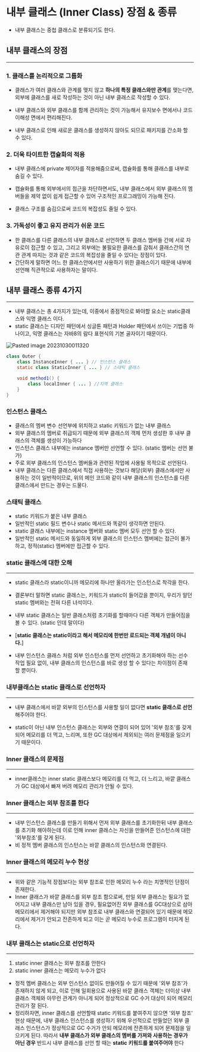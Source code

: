 # 내부 클래스 (Inner Class) 장점 & 종류

- 내부 클래스는 중첩 클래스로 분류되기도 한다.


## 내부 클래스의 장점
---

### 1. 클래스를 논리적으로 그룹화

- 클래스가 여러 클래스와 관계를 맺지 않고 **하나의 특정 클래스와만 관계**를 맺는다면, 외부에 클래스를 새로 작성하는 것이 아닌 내부 클래스로 작성할 수 있다. 

- 내부 클래스와 외부 클래스를 함께 관리하는 것이 가능해서 유지보수 면에서나 코드 이해성 면에서 편리해진다.
- 내부 클래스로 인해 새로운 클래스를 생성하지 않아도 되므로 패키지를 간소화 할 수 있다.


### 2. 더욱 타이트한 캡슐화의 적용

- 내부 클래스에 private 제어자를 적용해줌으로써, 캡슐화를 통해 클래스를 내부로 숨길 수 있다.

- 캡슐화를 통해 외부에서의 접근을 차단하면서도, 내부 클래스에서 외부 클래스의 멤버들을 제약 없이 쉽게 접근할 수 있어 구조적인 프로그래밍이 가능해 진다.

- 클래스 구조를 숨김으로써 코드의 복잡성도 줄일 수 있다.


### 3. 가독성이 좋고 유지 관리가 쉬운 코드

- 한 클래스를 다른 클래스의 내부 클래스로 선언하면 두 클래스 멤버들 간에 서로 자유로이 접근할 수 있고, 그리고 외부에는 불필요한 클래스를 감춰서 클래스간의 연관 관계 따지는 것과 같은 코드의 복잡성을 줄일 수 있다는 장점이 있다.
- 간단하게 말하면 어느 한 클래스안에서만 사용하기 위한 클래스이기 때문에 내부에 선언해 직관적으로 사용하자는 말이다.





## 내부 클래스 종류 4가지 
---

- 내부 클래스는 총 4가지가 있는데, 이중에서 중점적으로 봐야할 요소는 static클래스와 익명 클래스 이다.
- static 클래스는 디자인 패턴에서 싱글톤 패턴과 Holder 패턴에서 쓰이는 기법중 하나이고, 익명 클래스는 자바8의 람다 표현식의 기본 골자이기 때문이다.

![Pasted image 20231030011320](https://github.com/hyeonjaez/Cs-study/assets/50399586/d4f05faa-657d-4825-9d8c-7bc88fc3022c)


```java
class Outer {
	class InstanceInner { ... } // 인스턴스 클래스
	static class StaticInner { ... } // 스태틱 클래스

	void method1() {
		class localInner { ... } //지역 클래스
	}
}
```


### 인스턴스 클래스

- 클래스의 멤버 변수 선언부에 위치하고 static 키워드가 없는 내부 클래스
- 외부 클래스의 멤버로 취급되기 때문에 외부 클래스의 객체 먼저 생성한 후 내부 클래스의 객체를 생성이 가능하다
- 인스턴스 클래스 내부에는 instance 멤버만 선언할 수 있다. (static 멤버는 선언 불가)
- 주로 외부 클래스의 인스턴스 멤버들과 관련된 작업에 사용될 목적으로 선언된다.
- 내부 클래스는 다른 클래스에서 직접 사용하는 것보다 해당(외부) 클래스에서만 사용하는 것이 일반적이므로, 위의 메인 코드와 같이 내부 클래스의 인스턴스를 다른 클래스에서 만드는 경우는 드물다.


### 스태틱 클래스

- static 키워드가 붙은 내부 클래스
- 일반적인 static 필드 변수나 static 메서드와 똑같이 생각하면 안된다.
- static 클래스 내부에는 instance 멤버와 static 멤버 모두 선언 할 수 있다.
- 일반적인 static 메서드와 동일하게 외부 클래스의 인스턴스 멤버에는 접근이 불가하고, 정적(static) 멤버에만 접근할 수 있다.


### static 클래스에 대한 오해
---

- static 클래스라 static이니까 메모리에 하나만 올라가는 인스턴스로 착각을 한다.
- 결론부터 말하면 static 클래스는, 키워드가 static이 들어갔을 뿐이지, 우리가 알던 static 멤버와는 전혀 다른 녀석이다.
- 내부 static 클래스는 일반 클래스처럼 초기화를 할때마다 다른 객체가 만들어짐을 볼 수 있다. (static 인데 말이다)

- [**static 클래스는 static이라고 해서 메모리에 한번만 로드되는 객체 개념이 아니다.**]
- 내부 인스턴스 클래스 처럼 외부 인스턴스를 먼저 선언하고 초기화해야 하는 선수 작업 필요 없이, 내부 클래스의 인스턴스를 바로 생성 할 수 있다는 차이점이 존재 할 뿐이다.

### 내부클래스는 static 클래스로 선언하자
---

- 내부 클래스에서 바깥 외부의 인스턴스를 사용할 일이 없다면 **static 클래스로 선언**해주어야 한다.

- static이 아닌 내부 인스턴스 클래스는 외부와 연결이 되어 있어 '외부 참조'를 갖게되어 메모리를 더 먹고, 느리며, 또한 GC 대상에서 제외되는 여러 문제점을 일으키기 때문이다.






### Inner 클래스의 문제점
---
- inner클래스는 inner static 클래스보다 메모리를 더 먹고, 더 느리고, 바깥 클래스가 GC 대상에서 빠져 버려 메모리 관리가 안될 수 있다.


### Inner 클래스는 외부 참조를 한다
---
- 내부 인스턴스 클래스를 만들기 위해서 먼저 외부 클래스를 초기화한뒤 내부 클래스를 초기화 해야하는데 이로 인해 inner 클래스는 자신을 만들어준 인스턴스에 대한 '외부참조'를 갖게 된다.
- 비 정적 멤버 클래스의 인스턴스는 바깥 클래스의 인스턴스와 연결된다.

### Inner 클래스의 메모리 누수 현상
---
- 위와 같은 기능적 장점보다는 외부 참조로 인한 메모리 누수 라는 치명적인 단점이 존재한다.
- Inner 클래스가 바깥 클래스를 외부 참조 함으로써, 만일 외부 클래스는 필요가 없어지고 내부 클래스만 남아 있을 경우, 필요없어진 외부 클래스를 GC대상으로 삼아 메모리에서 제거해야 되지만 외부 참조로 내부 클래스와 연결되어 있기 때문에 메모리에서 제거가 안되고 잔존하게 되고 이는 곧 메모리 누수로 프로그램이 터지게 된다.




### 내부 클래스는 static으로 선언하자 
---

1. static inner 클래스는 외부 참조를 안한다
2. static inner 클래스는 메모리 누수가 없다


- 정적 멤버 클래스는 외부 인스턴스 없이도 만들어질 수 있기 때문에 '외부 참조'가 존재하지 않게 되고, 이로 인해 일회용으로 사용된 바깥 클래스 객체는 더이상 내부 클래스 객체와 아무런 관계가 아니게 되어 정상적으로 GC 수거 대상이 되어 메모리 관리가 잘 된다.
- 정리하자면, inner 클래스를 선언할때 static 키워드를 붙여주지 않으면 '외부 참조' 현상 때문에, 내부 클래스 인스턴스를 생성하기 위해 우선적으로 만들었던 외부 클래스 인스턴스가 정상적으로 GC 수거가 안되 메모리에 잔존하게 되어 문제점을 일으키게 된다. 따라서 **내부 클래스가 외부 클래스의 멤버를 가져와 사용하는 경우가 아닌 경우** 반드시 내부 클래스를 선언 할 때는 **static 키워드를 붙여주어야** 한다
